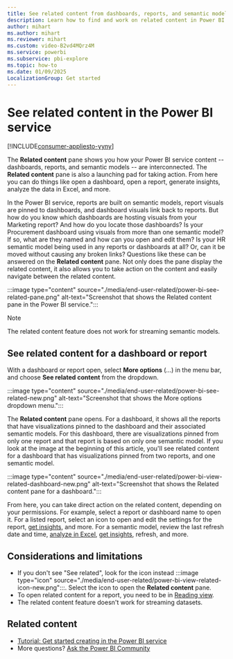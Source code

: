 ```yaml
---
title: See related content from dashboards, reports, and semantic models
description: Learn how to find and work on related content in Power BI service dashboards, reports, and semantic models.
author: mihart
ms.author: mihart
ms.reviewer: mihart
ms.custom: video-B2vd4MQrz4M
ms.service: powerbi
ms.subservice: pbi-explore
ms.topic: how-to
ms.date: 01/09/2025
LocalizationGroup: Get started
---
```


# See related content in the Power BI service

[!INCLUDE[consumer-appliesto-yyny](../includes/consumer-appliesto-yyny.md)]

The **Related content** pane shows you how your Power BI service content -- dashboards, reports, and semantic models -- are interconnected. The **Related content** pane is also a launching pad for taking action. From here you can do things like open a dashboard, open a report, generate insights, analyze the data in Excel, and more.  

In the Power BI service, reports are built on semantic models, report visuals are pinned to dashboards, and dashboard visuals link back to reports. But how do you know which dashboards are hosting visuals from your Marketing report? And how do you locate those dashboards? Is your Procurement dashboard using visuals from more than one semantic model? If so, what are they named and how can you open and edit them? Is your HR semantic model being used in any reports or dashboards at all? Or, can it be moved without causing any broken links? Questions like these can be answered on the **Related content** pane. Not only does the pane display the related content, it also allows you to take action on the content and easily navigate between the related content.

:::image type="content" source="./media/end-user-related/power-bi-see-related-pane.png" alt-text="Screenshot that shows the Related content pane in the Power BI service.":::

> [!NOTE]
> The related content feature does not work for streaming semantic models.

## See related content for a dashboard or report

With a dashboard or report open, select **More options** (...) in the menu bar, and choose **See related content** from the dropdown.

:::image type="content" source="./media/end-user-related/power-bi-see-related-new.png" alt-text="Screenshot that shows the More options dropdown menu.":::

The **Related content** pane opens. For a dashboard, it shows all the reports that have visualizations pinned to the dashboard and their associated semantic models. For this dashboard, there are visualizations pinned from only one report and that report is based on only one semantic model. If you look at the image at the beginning of this article, you'll see related content for a dashboard that has visualizations pinned from two reports, and one semantic model.

:::image type="content" source="./media/end-user-related/power-bi-view-related-dashboard-new.png" alt-text="Screenshot that shows the Related content pane for a dashboard.":::

From here, you can take direct action on the related content, depending on your permissions. For example, select a report or dashboard name to open it. For a listed report, select an icon to open and edit the settings for the report, [get insights](end-user-insights.md), and more. For a semantic model, review the last refresh date and time, [analyze in Excel](../collaborate-share/service-analyze-in-excel.md), [get insights](end-user-insights.md), refresh, and more.

<!-- ## See related content for a semantic model

You'll need at least *view* permissions to a semantic model to open the **Related content** pane. In this example, we're using the [Procurement Analysis sample](../create-reports/sample-procurement.md).

From the nav pane, locate the **Workspaces** heading and select a workspace from the list. If you have content in a workspace, it will display in the canvas to the right. 

:::image type="content" source="./media/end-user-related/power-bi-workspace.png" alt-text="Screenshot that shows workspaces in the navigation panel.":::

In a workspace, select the **Semantic models** tab and locate the **See related** icon :::image type="icon" source="./media/end-user-related/power-bi-view-related-icon-new.png":::.

:::image type="content" source="./media/end-user-related/power-bi-related-dataset.png" alt-text="Screenshot that shows the Semantic models tab in the PowerBI service.":::

Select the icon to open the **Related content** pane.

:::image type="content" source="media/end-user-related/power-bi-dataset.png" alt-text="Screenshot that shows Related content pane open on top of Power BI content view.":::

From here, you can take direct action on the related content. For example, select a dashboard or report name to open it.  For any dashboard in the list, select an icon to [share the dashboard with others](../collaborate-share/service-share-dashboards.md) or to open the **Settings** window for the dashboard. For a report, select an icon to [analyze in Excel](../collaborate-share/service-analyze-in-excel.md), [rename](../create-reports/service-rename.md), or [get insights](end-user-insights.md).  -->

## Considerations and limitations

- If you don't see "See related", look for the icon instead :::image type="icon" source="./media/end-user-related/power-bi-view-related-icon-new.png":::. Select the icon to open the **Related content** pane.
- To open related content for a report, you need to be in [Reading view](end-user-reading-view.md#reading-view).
- The related content feature doesn't work for streaming datasets.

## Related content

- [Tutorial: Get started creating in the Power BI service](../fundamentals/service-get-started.md)
- More questions? [Ask the Power BI Community](https://community.powerbi.com/)
